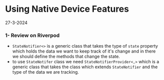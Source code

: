 # Using Native Device Features
27-3-2024

### 1- Review on Riverpod
* `StateNotifier<>` is a generic class that takes the type of `state` property which holds the data we want to keep track of it's change and in there we should define the methods that change the state.
* to use `StateNotifer` class we need `StateNotifierProvider<,>` which is a generic class that takes the class which extends `StateNotifier` and the type of the data we are tracking.  
